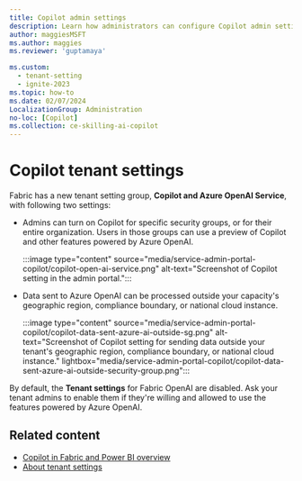 ```yaml
---
title: Copilot admin settings
description: Learn how administrators can configure Copilot admin settings in Fabric.
author: maggiesMSFT
ms.author: maggies
ms.reviewer: 'guptamaya'

ms.custom:
  - tenant-setting
  - ignite-2023
ms.topic: how-to
ms.date: 02/07/2024
LocalizationGroup: Administration
no-loc: [Copilot]
ms.collection: ce-skilling-ai-copilot
---
```


# Copilot tenant settings

Fabric has a new tenant setting group, **Copilot and Azure OpenAI Service**, with following two settings:

- Admins can turn on Copilot for specific security groups, or for their entire organization. Users in those groups can use a preview of Copilot and other features powered by Azure OpenAI.

    :::image type="content" source="media/service-admin-portal-copilot/copilot-open-ai-service.png" alt-text="Screenshot of Copilot setting in the admin portal.":::

- Data sent to Azure OpenAI can be processed outside your capacity's geographic region, compliance boundary, or national cloud instance.

    :::image type="content" source="media/service-admin-portal-copilot/copilot-data-sent-azure-ai-outside-sg.png" alt-text="Screenshot of Copilot setting for sending data outside your tenant's geographic region, compliance boundary, or national cloud instance." lightbox="media/service-admin-portal-copilot/copilot-data-sent-azure-ai-outside-security-group.png":::

By default, the **Tenant settings** for Fabric OpenAI are disabled. Ask your tenant admins to enable them if they're willing and allowed to use the features powered by Azure OpenAI.

## Related content

- [Copilot in Fabric and Power BI overview](../get-started/copilot-fabric-overview.md)
- [About tenant settings](about-tenant-settings.md)

